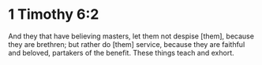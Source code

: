 # 1 Timothy 6:2

And they that have believing masters, let them not despise [them], because they are brethren; but rather do [them] service, because they are faithful and beloved, partakers of the benefit. These things teach and exhort.